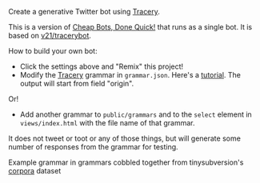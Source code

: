 Create a generative Twitter bot using [Tracery](http://tracery.io/). 

This is a version of [Cheap Bots, Done Quick!](http://cheapbotsdonequick.com/) that runs as a single bot. It is based on [v21/tracerybot](http://github.com/v21/tracerybot). 

How to build your own bot:
- Click the settings above and "Remix" this project!
- Modify the [Tracery](http://tracery.io/) grammar in `grammar.json`. Here's a [tutorial](http://www.crystalcodepalace.com/traceryTut.html). The output will start from field "origin".

Or!

- Add another grammar to `public/grammars` and to the `select` element in `views/index.html` with the file name of that grammar. 

It does not tweet or toot or any of those things, but will generate some number of responses from the grammar for testing.

Example grammar in grammars cobbled together from tinysubversion's [corpora](https://github.com/dariusk/corpora) dataset
